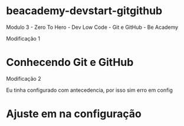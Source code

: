# beacademy-devstart-gitgithub
Modulo 3  - Zero To Hero - Dev Low Code - Git e GitHub - Be Academy

Modificação 1 

# Conhecendo Git e GitHub

Modificação 2

Eu tinha configurado com antecedencia, por isso sim erro em config

# Ajuste em na configuração

